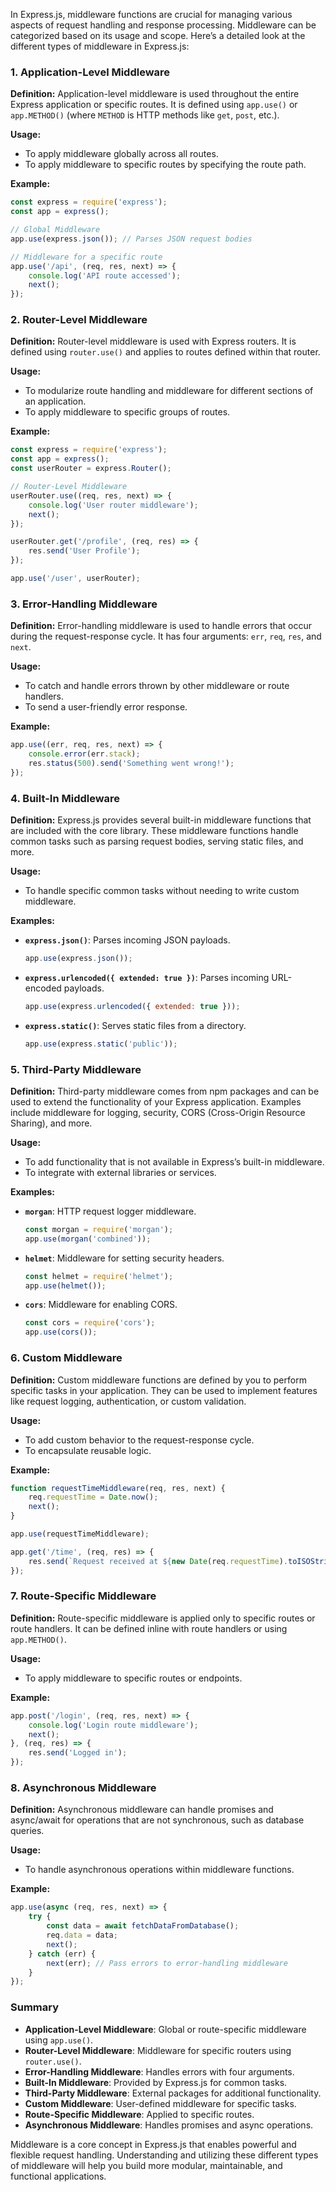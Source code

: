 In Express.js, middleware functions are crucial for managing various aspects of request handling and response processing. Middleware can be categorized based on its usage and scope. Here’s a detailed look at the different types of middleware in Express.js:

### **1. Application-Level Middleware**

**Definition:**
Application-level middleware is used throughout the entire Express application or specific routes. It is defined using `app.use()` or `app.METHOD()` (where `METHOD` is HTTP methods like `get`, `post`, etc.).

**Usage:**
- To apply middleware globally across all routes.
- To apply middleware to specific routes by specifying the route path.

**Example:**

```javascript
const express = require('express');
const app = express();

// Global Middleware
app.use(express.json()); // Parses JSON request bodies

// Middleware for a specific route
app.use('/api', (req, res, next) => {
    console.log('API route accessed');
    next();
});
```

### **2. Router-Level Middleware**

**Definition:**
Router-level middleware is used with Express routers. It is defined using `router.use()` and applies to routes defined within that router.

**Usage:**
- To modularize route handling and middleware for different sections of an application.
- To apply middleware to specific groups of routes.

**Example:**

```javascript
const express = require('express');
const app = express();
const userRouter = express.Router();

// Router-Level Middleware
userRouter.use((req, res, next) => {
    console.log('User router middleware');
    next();
});

userRouter.get('/profile', (req, res) => {
    res.send('User Profile');
});

app.use('/user', userRouter);
```

### **3. Error-Handling Middleware**

**Definition:**
Error-handling middleware is used to handle errors that occur during the request-response cycle. It has four arguments: `err`, `req`, `res`, and `next`.

**Usage:**
- To catch and handle errors thrown by other middleware or route handlers.
- To send a user-friendly error response.

**Example:**

```javascript
app.use((err, req, res, next) => {
    console.error(err.stack);
    res.status(500).send('Something went wrong!');
});
```

### **4. Built-In Middleware**

**Definition:**
Express.js provides several built-in middleware functions that are included with the core library. These middleware functions handle common tasks such as parsing request bodies, serving static files, and more.

**Usage:**
- To handle specific common tasks without needing to write custom middleware.

**Examples:**

- **`express.json()`**: Parses incoming JSON payloads.
  ```javascript
  app.use(express.json());
  ```

- **`express.urlencoded({ extended: true })`**: Parses incoming URL-encoded payloads.
  ```javascript
  app.use(express.urlencoded({ extended: true }));
  ```

- **`express.static()`**: Serves static files from a directory.
  ```javascript
  app.use(express.static('public'));
  ```

### **5. Third-Party Middleware**

**Definition:**
Third-party middleware comes from npm packages and can be used to extend the functionality of your Express application. Examples include middleware for logging, security, CORS (Cross-Origin Resource Sharing), and more.

**Usage:**
- To add functionality that is not available in Express’s built-in middleware.
- To integrate with external libraries or services.

**Examples:**

- **`morgan`**: HTTP request logger middleware.
  ```javascript
  const morgan = require('morgan');
  app.use(morgan('combined'));
  ```

- **`helmet`**: Middleware for setting security headers.
  ```javascript
  const helmet = require('helmet');
  app.use(helmet());
  ```

- **`cors`**: Middleware for enabling CORS.
  ```javascript
  const cors = require('cors');
  app.use(cors());
  ```

### **6. Custom Middleware**

**Definition:**
Custom middleware functions are defined by you to perform specific tasks in your application. They can be used to implement features like request logging, authentication, or custom validation.

**Usage:**
- To add custom behavior to the request-response cycle.
- To encapsulate reusable logic.

**Example:**

```javascript
function requestTimeMiddleware(req, res, next) {
    req.requestTime = Date.now();
    next();
}

app.use(requestTimeMiddleware);

app.get('/time', (req, res) => {
    res.send(`Request received at ${new Date(req.requestTime).toISOString()}`);
});
```

### **7. Route-Specific Middleware**

**Definition:**
Route-specific middleware is applied only to specific routes or route handlers. It can be defined inline with route handlers or using `app.METHOD()`.

**Usage:**
- To apply middleware to specific routes or endpoints.

**Example:**

```javascript
app.post('/login', (req, res, next) => {
    console.log('Login route middleware');
    next();
}, (req, res) => {
    res.send('Logged in');
});
```

### **8. Asynchronous Middleware**

**Definition:**
Asynchronous middleware can handle promises and async/await for operations that are not synchronous, such as database queries.

**Usage:**
- To handle asynchronous operations within middleware functions.

**Example:**

```javascript
app.use(async (req, res, next) => {
    try {
        const data = await fetchDataFromDatabase();
        req.data = data;
        next();
    } catch (err) {
        next(err); // Pass errors to error-handling middleware
    }
});
```

### **Summary**

- **Application-Level Middleware**: Global or route-specific middleware using `app.use()`.
- **Router-Level Middleware**: Middleware for specific routers using `router.use()`.
- **Error-Handling Middleware**: Handles errors with four arguments.
- **Built-In Middleware**: Provided by Express.js for common tasks.
- **Third-Party Middleware**: External packages for additional functionality.
- **Custom Middleware**: User-defined middleware for specific tasks.
- **Route-Specific Middleware**: Applied to specific routes.
- **Asynchronous Middleware**: Handles promises and async operations.

Middleware is a core concept in Express.js that enables powerful and flexible request handling. Understanding and utilizing these different types of middleware will help you build more modular, maintainable, and functional applications.